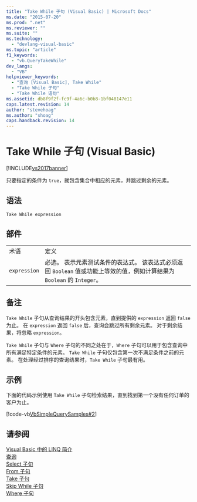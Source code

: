 ```yaml
---
title: "Take While 子句 (Visual Basic) | Microsoft Docs"
ms.date: "2015-07-20"
ms.prod: ".net"
ms.reviewer: ""
ms.suite: ""
ms.technology: 
  - "devlang-visual-basic"
ms.topic: "article"
f1_keywords: 
  - "vb.QueryTakeWhile"
dev_langs: 
  - "VB"
helpviewer_keywords: 
  - "查询 [Visual Basic], Take While"
  - "Take While 子句"
  - "Take While 语句"
ms.assetid: db8f9f2f-fc9f-4a6c-b0b8-1bf048147e11
caps.latest.revision: 14
author: "stevehoag"
ms.author: "shoag"
caps.handback.revision: 14
---
```

# Take While 子句 (Visual Basic)
[!INCLUDE[vs2017banner](../../../visual-basic/includes/vs2017banner.md)]

只要指定的条件为 `true`，就包含集合中相应的元素，并跳过剩余的元素。  
  
## 语法  
  
```  
Take While expression  
```  
  
## 部件  
  
|||  
|-|-|  
|术语|定义|  
|`expression`|必选。  表示元素测试条件的表达式。  该表达式必须返回 `Boolean` 值或功能上等效的值，例如计算结果为 `Boolean` 的 `Integer`。|  
  
## 备注  
 `Take While` 子句从查询结果的开头包含元素，直到提供的 `expression` 返回 `false` 为止。  在 `expression` 返回 `false` 后，查询会跳过所有剩余元素。  对于剩余结果，将忽略 `expression`。  
  
 `Take While` 子句与 `Where` 子句的不同之处在于，`Where` 子句可以用于包含查询中所有满足特定条件的元素。  `Take While` 子句仅包含第一次不满足条件之前的元素。  在处理经过排序的查询结果时，`Take While` 子句最有用。  
  
## 示例  
 下面的代码示例使用 `Take While` 子句检索结果，直到找到第一个没有任何订单的客户为止。  
  
 [!code-vb[VbSimpleQuerySamples#2](../../../visual-basic/language-reference/queries/codesnippet/VisualBasic/take-while-clause_1.vb)]  
  
## 请参阅  
 [Visual Basic 中的 LINQ 简介](../../../visual-basic/programming-guide/language-features/linq/introduction-to-linq.md)   
 [查询](../../../visual-basic/language-reference/queries/queries.md)   
 [Select 子句](../../../visual-basic/language-reference/queries/select-clause.md)   
 [From 子句](../../../visual-basic/language-reference/queries/from-clause.md)   
 [Take 子句](../../../visual-basic/language-reference/queries/take-clause.md)   
 [Skip While 子句](../../../visual-basic/language-reference/queries/skip-while-clause.md)   
 [Where 子句](../../../visual-basic/language-reference/queries/where-clause.md)